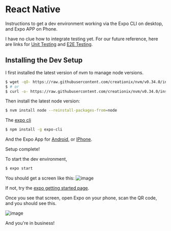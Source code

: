# React Native

Instructions to get a dev environment working via the Expo CLI on desktop, and Expo APP on Phone.

I have no clue how to integrate testing yet.  For our future reference, here are links for [Unit Testing](https://jestjs.io/docs/en/tutorial-react-native) and [E2E Testing](https://medium.com/@reime005/react-native-end-to-end-testing-d488e010e39f).

## Installing the Dev Setup

I first installed the latest version of nvm to manage node versions.

```sh
$ wget -qO- https://raw.githubusercontent.com/creationix/nvm/v0.34.0/install.sh | bash
$ # or
$ curl -o- https://raw.githubusercontent.com/creationix/nvm/v0.34.0/install.sh | bash
```

Then install the latest node version:

```sh
$ nvm install node --reinstall-packages-from=node
```

The [expo cli](https://github.com/creationix/nvm#installation)

```sh
$ npm install -g expo-cli
```

And the Expo App for [Android](https://play.google.com/store/apps/details?id=host.exp.exponent&hl=en_US&rdid=host.exp.exponent), or [IPhone](https://itunes.apple.com/us/app/expo-client/id982107779?mt=8).

Setup complete!

To start the dev environment,

```sh
$ expo start
```

You should get a screen like this:
![image](https://www.dropbox.com/s/jo14du3iw8wb0xe/Screenshot%202019-02-19%2019.47.21.png?raw=1)

If not, try the [expo getting started page](https://facebook.github.io/react-native/docs/getting-started).

Once you see that screen, open Expo on your phone, scan the QR code, and you should see this.

![image](https://d33wubrfki0l68.cloudfront.net/14c8d3b0f0abfb9197912ed34139da539fe3fdc2/4a976/images/react/expo-intro/first-expo-app.png)

And you're in business!
